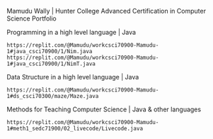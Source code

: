 Mamudu Wally | Hunter College Advanced Certification in Computer Science Portfolio

Programming in a high level language | Java

    https://replit.com/@Mamudu/workcsci70900-Mamudu-1#java_csci70900/1/Nim.java
    https://replit.com/@Mamudu/workcsci70900-Mamudu-1#java_csci70900/1/NimT.java

Data Structure in a high level language | Java

    https://replit.com/@Mamudu/workcsci70900-Mamudu-1#ds_csci70300/maze/Maze.java
    
Methods for Teaching Computer Science | Java & other languages

    https://replit.com/@Mamudu/workcsci70900-Mamudu-1#meth1_sedc71900/02_livecode/Livecode.java

